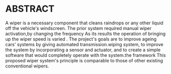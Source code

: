 

# ABSTRACT
 A wiper is a necessary component that cleans raindrops or any other liquid off the vehicle's windscreen. The prior system required manual wiper activation,by changing the frequency  As its results the operation of bringing up the wiper speed is varied . The project's goals are to improve ageing cars' systems by giving automated transmission.wiping system, to improve the system by incorporating a sensor and actuator, and to create a simple software that would completely operate with the system.the framework This proposed wiper system's principle is comparable to those of other existing conventional wipers. 
